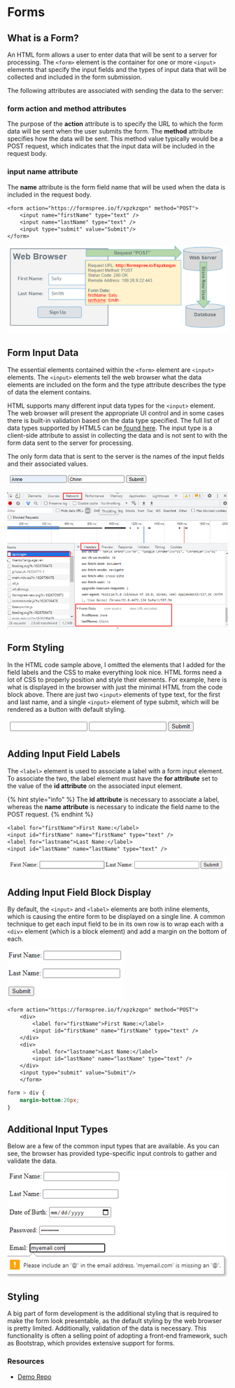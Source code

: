 # Forms

## What is a Form?

An HTML form allows a user to enter data that will be sent to a server for processing. The `<form>` element is the container for one or more `<input>` elements that specify the input fields and the types of input data that will be collected and included in the form submission.

The following attributes are associated with sending the data to the server:

### form action and method attributes

The purpose of the **action** attribute is to specify the URL to which the form data will be sent when the user submits the form. The **method** attribute specifies how the data will be sent. This method value typically would be a POST request, which indicates that the input data will be included in the request body.

### input name attribute

The **name** attribute is the form field name that will be used when the data is included in the request body.

```markup
<form action="https://formspree.io/f/xpzkzqpn" method="POST">
    <input name="firstName" type="text" />
    <input name="lastName" type="text" />
    <input type="submit" value="Submit"/>
</form>
```

![](../../../.gitbook/assets/image%20%2839%29.png)

## Form Input Data

The essential elements contained within the `<form>` element are `<input>` elements. The `<input>` elements tell the web browser what the data elements are included on the form and the type attribute describes the type of data the element contains.

HTML supports many different input data types for the `<input>` element. The web browser will present the appropriate UI control and in some cases there is built-in validation based on the data type specified. The full list of data types supported by HTML5 can be[ found here](https://developer.mozilla.org/en-US/docs/Web/HTML/Element/input). The input type is a client-side attribute to assist in collecting the data and is not sent to with the form data sent to the server for processing.

The only form data that is sent to the server is the names of the input fields and their associated values.

![](../../../.gitbook/assets/image%20%2830%29.png)

![](../../../.gitbook/assets/image%20%286%29.png)

## Form Styling

In the HTML code sample above, I omitted the elements that I added for the field labels and the CSS to make everything look nice. HTML forms need a lot of CSS to properly position and style their elements. For example, here is what is displayed in the browser with just the minimal HTML from the code block above. There are just two `<input>` elements of type text, for the first and last name, and a single `<input>` element of type submit, which will be rendered as a button with default styling.

![](../../../.gitbook/assets/image%20%285%29.png)

## Adding Input Field Labels

The `<label>` element is used to associate a label with a form input element. To associate the two, the label element must have the **for attribute** set to the value of the **id attribute** on the associated input element.

{% hint style="info" %}
The **id attribute** is necessary to associate a label, whereas the **name attribute** is necessary to indicate the field name to the POST request.
{% endhint %}

```markup
<label for="firstName">First Name:</label>
<input id="firstName" name="firstName" type="text" />
<label for="lastname">Last Name:</label>
<input id="lastName" name="lastName" type="text" />
```

![](../../../.gitbook/assets/image%20%2810%29.png)

## Adding Input Field Block Display

By default, the `<input>` and `<label>` elements are both inline elements, which is causing the entire form to be displayed on a single line. A common technique to get each input field to be in its own row is to wrap each with a `<div>` element \(which is a block element\) and add a margin on the bottom of each.

![](../../../.gitbook/assets/image%20%28152%29.png)

```markup
<form action="https://formspree.io/f/xpzkzqpn" method="POST">
    <div>
        <label for="firstName">First Name:</label>
        <input id="firstName" name="firstName" type="text" />
    </div>
    <div>
        <label for="lastname">Last Name:</label>
        <input id="lastName" name="lastName" type="text" />
    </div>
    <input type="submit" value="Submit"/>
    </form>
```

```css
form > div {
    margin-bottom:20px;
}
```

## Additional Input Types

Below are a few of the common input types that are available. As you can see, the browser has provided type-specific input controls to gather and validate the data.

![](../../../.gitbook/assets/image%20%2873%29.png)

## Styling

A big part of form development is the additional styling that is required to make the form look presentable, as the default styling by the web browser is pretty limited. Additionally, validation of the data is necessary. This functionality is often a selling point of adopting a front-end framework, such as Bootstrap, which provides extensive support for forms.



### Resources

* [Demo Repo](https://github.com/hoc-demos/form-action)


